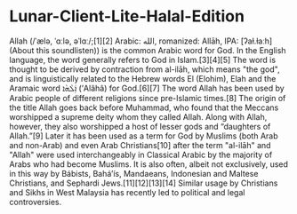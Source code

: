 # Lunar-Client-Lite-Halal-Edition
Allah (/ˈælə, ˈɑːlə, əˈlɑː/;[1][2] Arabic: الله‎, romanized: Allāh, IPA: [ʔaɫ.ɫaːh] (About this soundlisten)) is the common Arabic word for God. In the English language, the word generally refers to God in Islam.[3][4][5] The word is thought to be derived by contraction from al-ilāh, which means "the god", and is linguistically related to the Hebrew words El (Elohim), Elah and the Aramaic word ܐܲܠܵܗܵܐ (ʼAlâhâ) for God.[6][7]  The word Allah has been used by Arabic people of different religions since pre-Islamic times.[8] The origin of the title Allah goes back before Muhammad, who found that the Meccans worshipped a supreme deity whom they called Allah. Along with Allah, however, they also worshipped a host of lesser gods and “daughters of Allah.”[9] Later it has been used as a term for God by Muslims (both Arab and non-Arab) and even Arab Christians[10] after the term "al-ilāh" and "Allah" were used interchangeably in Classical Arabic by the majority of Arabs who had become Muslims. It is also often, albeit not exclusively, used in this way by Bábists, Baháʼís, Mandaeans, Indonesian and Maltese Christians, and Sephardi Jews.[11][12][13][14] Similar usage by Christians and Sikhs in West Malaysia has recently led to political and legal controversies.

